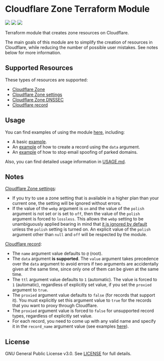 # Cloudflare Zone Terraform Module

[![](https://img.shields.io/badge/dynamic/json?color=5c4ee5&label=registry%20version&query=%24.version&url=https%3A%2F%2Fregistry.terraform.io%2Fv1%2Fmodules%2Falex-feel%2Fzone%2Fcloudflare&logo=terraform)](https://registry.terraform.io/modules/alex-feel/zone/cloudflare/latest)
[![](https://img.shields.io/badge/dynamic/json?color=5c4ee5&label=registry%20downloads&query=%24.downloads&url=https%3A%2F%2Fregistry.terraform.io%2Fv1%2Fmodules%2Falex-feel%2Fzone%2Fcloudflare&logo=terraform)](https://registry.terraform.io/modules/alex-feel/zone/cloudflare/latest)
[![](https://img.shields.io/badge/license-GPLv3-c00404.svg)](https://github.com/alex-feel/terraform-cloudflare-zone/blob/main/LICENSE)

Terraform module that creates zone resources on Cloudflare.

The main goals of this module are to simplify the creation of resources in Cloudflare, while reducing the number of possible user mistakes. See notes below for more information.

## Supported Resources

These types of resources are supported:

* [Cloudflare Zone](https://registry.terraform.io/providers/cloudflare/cloudflare/latest/docs/resources/zone)
* [Cloudflare Zone settings](https://registry.terraform.io/providers/cloudflare/cloudflare/latest/docs/resources/zone_settings_override)
* [Cloudflare Zone DNSSEC](https://registry.terraform.io/providers/cloudflare/cloudflare/latest/docs/resources/zone_dnssec)
* [Cloudflare record](https://registry.terraform.io/providers/cloudflare/cloudflare/latest/docs/resources/record)

## Usage

You can find examples of using the module [here](https://github.com/alex-feel/terraform-cloudflare-zone/tree/main/examples), including:

* A basic [example](https://github.com/alex-feel/terraform-cloudflare-zone/tree/main/examples/basic).
* An [example](https://github.com/alex-feel/terraform-cloudflare-zone/tree/main/examples/creating-record-using-data-argument) of how to create a record using the `data` argument.
* An [example](https://github.com/alex-feel/terraform-cloudflare-zone/tree/main/examples/stop-email-spoofing-of-parked-domains) of how to stop email spoofing of parked domains.

Also, you can find detailed usage information in [USAGE.md](https://github.com/alex-feel/terraform-cloudflare-zone/blob/main/USAGE.md).

## Notes

[Cloudflare Zone settings](https://registry.terraform.io/providers/cloudflare/cloudflare/latest/docs/resources/zone_settings_override):

* If you try to use a zone setting that is available in a higher plan than your current one, the setting will be ignored without errors.
* If the value of the `webp` argument is `on` and the value of the `polish` argument is not set or is set to `off`, then the value of the `polish` argument is forced to `lossless`. This allows the `webp` setting to be unambiguously applied bearing in mind that [it is ignored by default](https://github.com/alex-feel/terraform-cloudflare-zone/blob/main/USAGE.md#input_webp) unless the `polish` setting is turned on. An explicit value of the `polish` argument other than `null` and `off` will be respected by the module.

[Cloudflare record](https://registry.terraform.io/providers/cloudflare/cloudflare/latest/docs/resources/record):

* The `name` argument value defaults to `@` (root).
* The `data` argument **is supported**. The `value` argument takes precedence over the `data` argument to avoid errors if two arguments are accidentally given at the same time, since only one of them can be given at the same time.
* The `ttl` argument value defaults to `1` (automatic). The value is forced to `1` (automatic), regardless of explicitly set value, if you set the `proxied` argument to `true`.
* The `proxied` argument value defaults to `false` (for records that support it). You must explicitly set this argument value to `true` for the records that you want to proxy through Cloudflare.
* The `proxied` argument value is forced to `false` for unsupported record types, regardless of explicitly set value.
* For each record, you need to come up with any valid name and specify it in the `record_name` argument value (see examples [here](https://github.com/alex-feel/terraform-cloudflare-zone/tree/main/examples)).

## License

GNU General Public License v3.0. See [LICENSE](https://github.com/alex-feel/terraform-cloudflare-zone/blob/main/LICENSE) for full details.
